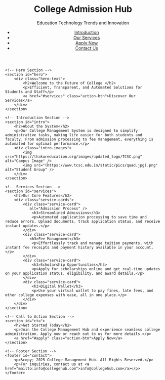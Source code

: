 <html lang="en">

<head>
    <meta charset="UTF-8">
    <meta name="viewport" content="width=device-width, initial-scale=1.0">
    <title>College Management System</title>
    <link rel="stylesheet" href="styles.css">
    <script src="script.js" defer></script>
</head>

<body>
    <!-- Header Section -->
    <header>
        <div class="logo">
            <h1>College Admission Hub</h1>
            <p>Education Technology Trends and Innovation</p>
        </div>
        <nav>
            <ul>
                <li><a href="#intro">Introduction</a></li>
                <li><a href="#services">Our Services</a></li>
                <li><a href="#apply">Apply Now</a></li>
                <li><a href="#contact">Contact Us</a></li>
            </ul>
        </nav>
    </header>

    <!-- Hero Section -->
    <section id="hero">
        <div class="hero-text">
            <h2>Welcome to the Future of College </h2>
            <p>Efficient, Transparent, and Automated Solutions for Students and Staff</p>
            <a href="#services" class="action-btn">Discover Our Services</a>
        </div>
    </section>

    <!-- Introduction Section -->
    <section id="intro">
        <h2>About the System</h2>
        <p>Our College Management System is designed to simplify administrative tasks, making life easier for both students and faculty. From admission processing to fee management, everything is automated for optimal performance.</p>
        <div class="intro-images">
            <img src="https://thakureducation.org/images/updated_logo/TCSC.png" alt="Campus Image" />
            <img src="(https://www.tcsc.edu.in/static/pics/quad.jpg).png" alt="Student Group" />
        </div>
    </section>

    <!-- Services Section -->
    <section id="services">
        <h2>Our Core Features</h2>
        <div class="service-cards">
            <div class="service-card">
               alt="Admission Process" />
                <h3>Streamlined Admissions</h3>
                <p>Automated application processing to save time and reduce errors. Upload documents, track application status, and receive instant updates.</p>
            </div>
            <div class="service-card">
               <h3>Fee Management</h3>
                <p>Effortlessly track and manage tuition payments, with instant fee receipts and payment history available in your account.</p>
            </div>
            <div class="service-card">
                <h3>Scholarship Opportunities</h3>
                <p>Apply for scholarships online and get real-time updates on your application status, eligibility, and award details.</p>
            </div>
            <div class="service-card">
                <h3>Digital Wallet</h3>
                <p>Use your virtual wallet to pay fines, late fees, and other college expenses with ease, all in one place.</p>
            </div>
        </div>
    </section>

    <!-- Call to Action Section -->
    <section id="cta">
        <h2>Get Started Today</h2>
        <p>Join the College Management Hub and experience seamless college administration. Apply now or reach out to us for more details.</p>
        <a href="#apply" class="action-btn">Apply Now</a>
    </section>

    <!-- Footer Section -->
    <footer id="contact">
        <p>&copy; 2025 College Management Hub. All Rights Reserved.</p>
        <p>For inquiries, contact us at <a href="mailto:info@collegehub.com">info@collegehub.com</a></p>
    </footer>
</body>

</html>
